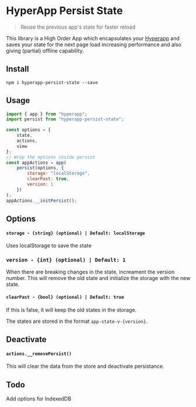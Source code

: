 # HyperApp Persist State
> Reuse the previous app's state for faster reload

This library is a High Order App which encapsulates your [Hyperapp](https://github.com/hyperapp/hyperapp) and saves your state for the next page load increasing performance and also giving (partial) offline capability.

## Install
```
npm i hyperapp-persist-state --save
```
## Usage
```js
import { app } from "hyperapp";
import persist from "hyperapp-persist-state";

const options = {
    state,
    actions,
    view
};
// Wrap the options inside persist
const appActions = app(
    persist(options, {
        storage: "localStorage",
        clearPast: true,
        version: 1
    })
);
appActions.__initPersist();
```

## Options
#### `storage - {string} (optional) | Default: localStorage`

Uses localStorage to save the state

### `version - {int} (optional) | Default: 1`

When there are breaking changes in the state, increament the version number. This will remove the old state and initialize the storage with the new state.

#### `clearPast - {bool} (optional) | Default: true`

If this is false, it will keep the old states in the storage.

The states are stored in the format `app-state-v-{version}`.

## Deactivate
#### `actions.__removePersist()`
This will clear the data from the store and deactivate persistance.

## Todo
Add options for IndexedDB
